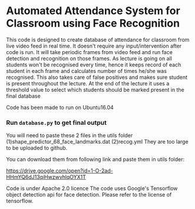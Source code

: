 # Automated Attendance System for Classroom using Face Recognition

This code is designed to create database of attendance for classroom from live video feed in real time. It doesn't require any input/intervention after code is run. It will take periodic frames from video feed and run face detection and recognition on those frames. As lecture is going on all students won't be recognised every time, hence it keeps record of each student in each frame and calculates number of times he/she was recognised. This also takes care of false positives and makes sure student is present throughout the lecture. At the end of the lecture it uses a threshold value to select which students should be marked present in the final database 

Code has been made to run on Ubuntu16.04

### Run `database.py` to get final output

You will need to paste these 2 files in the utils folder
    (1)shape_predictor_68_face_landmarks.dat
    (2)recog.yml
They are too large to be uploaded to github.

You can download them from following link and paste them in utils folder:

https://drive.google.com/open?id=1-O-2ad-HHmYQ6dJ13qiHwzwvhlqOYX1T

Code is under Apache 2.0 licence
The code uses Google's Tensorflow object detection api for face detection. Please refer to the license of tensorflow.
